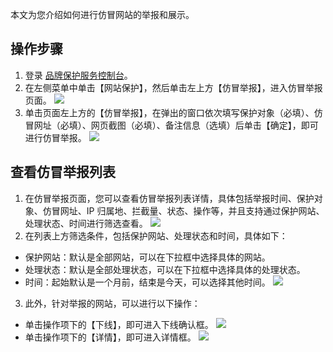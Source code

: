 本文为您介绍如何进行仿冒网站的举报和展示。

## 操作步骤
1. 登录 [品牌保护服务控制台](https://console.cloud.tencent.com/bps)。
2. 在左侧菜单中单击【网站保护】，然后单击左上方【仿冒举报】，进入仿冒举报页面。
![](https://main.qcloudimg.com/raw/24d3ce7cda0db9f9fca425b033399a81.png)
3. 单击页面左上方的【仿冒举报】，在弹出的窗口依次填写保护对象（必填）、仿冒网址（必填）、网页截图（必填）、备注信息（选填）后单击【确定】，即可进行仿冒举报。
![](https://main.qcloudimg.com/raw/173bc8916b8259578ab4aeb695b3a432.png)

## 查看仿冒举报列表
1. 在仿冒举报页面，您可以查看仿冒举报列表详情，具体包括举报时间、保护对象、仿冒网址、IP 归属地、拦截量、状态、操作等，并且支持通过保护网站、处理状态、时间进行筛选查看。
![](https://main.qcloudimg.com/raw/a627831de1729968271a53bea5121ffb.png)
2. 在列表上方筛选条件，包括保护网站、处理状态和时间，具体如下：
 - 保护网站：默认是全部网站，可以在下拉框中选择具体的网站。
 - 处理状态：默认是全部处理状态，可以在下拉框中选择具体的处理状态。
 - 时间：起始默认是一个月前，结束是今天，可以选择其他时间。
![](https://main.qcloudimg.com/raw/2612c507d7ba885db7e096d7744f1f14.png)
3. 此外，针对举报的网站，可以进行以下操作：
 - 单击操作项下的【下线】，即可进入下线确认框。
![](https://main.qcloudimg.com/raw/e14e1de66187c26d0448f2516ce3d1d3.png)
 - 单击操作项下的【详情】，即可进入详情框。
![](https://main.qcloudimg.com/raw/782bca7f129220ba7a361d798523925f.png)


